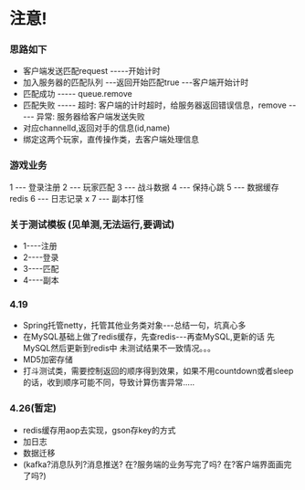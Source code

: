 # 注意!

### 思路如下
* 客户端发送匹配request -----开始计时
* 加入服务器的匹配队列 ---返回开始匹配true ---客户端开始计时
* 匹配成功 ----- queue.remove
* 匹配失败  ----- 超时: 客户端的计时超时，给服务器返回错误信息，remove
          -----  异常: 服务器给客户端发送失败
* 对应channelId,返回对手的信息(id,name)
* 绑定这两个玩家，直传操作类，去客户端处理信息

### 游戏业务
1 --- 登录注册
2 --- 玩家匹配
3 --- 战斗数据
4 --- 保持心跳
5 --- 数据缓存 redis
6 --- 日志记录  x
7 --- 副本打怪 


### 关于测试模板 (见单测,无法运行,要调试)
* 1----注册
* 2----登录
* 3----匹配
* 4----副本

### 4.19
* Spring托管netty，托管其他业务类对象---总结一句，坑真心多
* 在MySQL基础上做了redis缓存，先查redis---再查MySQL,更新的话 先MySQL然后更新到redis中  未测试结果不一致情况。。。
* MD5加密存储
* 打斗测试类，需要控制返回的顺序得到效果，如果不用countdown或者sleep的话，收到顺序可能不同，导致计算伤害异常.....

### 4.26(暂定)
* redis缓存用aop去实现，gson存key的方式
* 加日志
* 数据迁移
* (kafka?消息队列?消息推送?   在?服务端的业务写完了吗?   在?客户端界面画完了吗?)